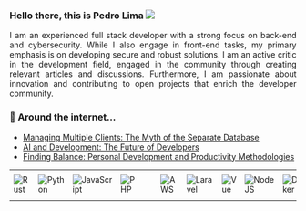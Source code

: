 
<h3>Hello there, this is Pedro Lima <img src="https://media.giphy.com/media/hvRJCLFzcasrR4ia7z/giphy.gif" width="25px"></h3>
<p style="text-align: justify;">
        I am an experienced full stack developer with a strong focus on back-end and cybersecurity. While I also engage in front-end tasks, my primary emphasis is on developing secure and robust solutions. I am an active critic in the development field, engaged in the community through creating relevant articles and discussions. Furthermore, I am passionate about innovation and contributing to open projects that enrich the developer community.
</p>

### 🔎 Around the internet...
- [Managing Multiple Clients: The Myth of the Separate Database](https://www.linkedin.com/pulse/gerenciando-m%2525C3%2525BAltiplos-clientes-o-mito-da-base-de-dados-pedro-lima-jbnof/?trackingId=zOFBpf9%2FTuuCPPpyxCniCg%3D%3D)
- [AI and Development: The Future of Developers](https://www.linkedin.com/pulse/ia-e-desenvolvimento-o-futuro-dos-desenvolvedores-pedro-lima-vc7jf/?trackingId=vlenp%2B6bSzCUnttpJgf38Q%3D%3D)
- [Finding Balance: Personal Development and Productivity Methodologies](https://www.linkedin.com/pulse/encontrando-o-equil%2525C3%2525ADbrio-metodologias-de-e-pessoal-pedro-lima-ruo6f/?trackingId=oSMrVCCnTF6PqGbKtHJ1iw%3D%3D)
<table align="">
  <tr>
    <td><img src="https://rust.saarland/images/ferris_becker.svg" alt="Rust" width="45" height="45" /></td>
    <td><img src="https://techstack-generator.vercel.app/python-icon.svg" alt="Python" width="45" height="45" /></td>
    <td><img src="https://techstack-generator.vercel.app/js-icon.svg" alt="JavaScript" width="45" height="45" /></td>
    <td><img src="https://skillicons.dev/icons?i=php" width="45" height="45" alt="PHP" /></td>
    <td><img src="https://raw.githubusercontent.com/tandpfun/skill-icons/59059d9d1a2c092696dc66e00931cc1181a4ce1f/icons/Bash-Dark.svg" alt="Bash" width="45" height="45" /></td>
    <td><img src="https://raw.githubusercontent.com/tandpfun/skill-icons/59059d9d1a2c092696dc66e00931cc1181a4ce1f/icons/Linux-Dark.svg" width="45" height="45" alt="Linux" /></td>
    <td><img src="https://skillicons.dev/icons?i=aws" width="45" height="45" alt="AWS" /></td>
    <td><img src="https://skillicons.dev/icons?i=laravel" width="45" height="45" alt="Laravel" /></td>
    <td><img src="https://skillicons.dev/icons?i=vue" width="45" height="45" alt="Vue" /></td>
    <td><img src="https://skillicons.dev/icons?i=nodejs" width="45" height="45" alt="NodeJS" /></td>
    <td><img src="https://techstack-generator.vercel.app/docker-icon.svg" alt="Docker" width="45" height="45" /></td>
    <td><img src="https://techstack-generator.vercel.app/mysql-icon.svg" alt="MySQL" width="45" height="45" /></td>
    <td><img src="https://skillicons.dev/icons?i=postgres" width="45" height="45" alt="PostgreSQL" /></td>
    <td><img src="https://raw.githubusercontent.com/tandpfun/skill-icons/59059d9d1a2c092696dc66e00931cc1181a4ce1f/icons/Git.svg" width="45" height="45" alt="Git" /></td>
  </tr>
</table>
<!--
<img src="./octocat-1729622592077.png" alt="Octocat" width="220" height="200" />
[![Pedro Lima profile views](https://u8views.com/api/v1/github/profiles/34582475/views/day-week-month-total-count.svg)](https://u8views.com/github/boloto1979)</br></br>
<a href="https://tryhackme.com/p/pedro.lima1979">
  <img src="https://tryhackme-badges.s3.amazonaws.com/pedro.lima1979.png" alt="TryHackMe">
</a>-->
